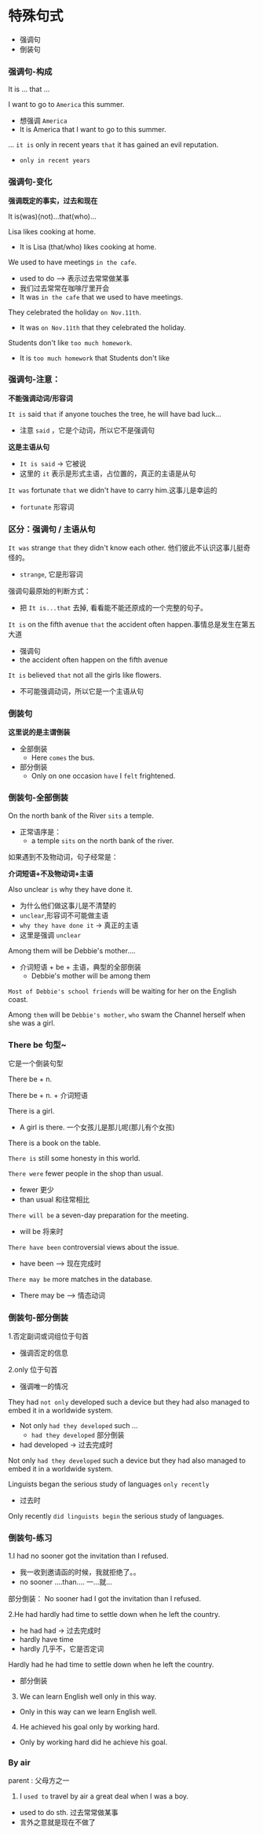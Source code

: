 # 特殊句式
* 强调句
* 倒装句

### 强调句-构成

It is ... that ...

I want to go to `America` this summer.
* 想强调 `America`
* It is America that I want to go to this summer.

... `it is` only in recent years `that` it has gained an evil reputation.
* `only in recent years`

### 强调句-变化
**强调既定的事实，过去和现在**

It is(was)(not)...that(who)...

Lisa likes cooking at home.
* It is Lisa (that/who) likes cooking at home.

We used to have meetings `in the cafe`.
* used to do --> 表示过去常常做某事
* 我们过去常常在咖啡厅里开会
* It was `in the cafe` that we used to have meetings.

They celebrated the holiday `on Nov.11th`.
* It was `on Nov.11th` that they celebrated the holiday.

Students don't like `too much homework`.
* It is `too much homework` that Students don't like

### 强调句-注意：

**不能强调动词/形容词**

`It is` said `that` if anyone touches the tree, he will have bad luck...
* 注意 `said` ，它是个动词，所以它不是强调句

**这是主语从句**
* `It is said` -> 它被说
* 这里的 `it` 表示是形式主语，占位置的，真正的主语是从句

`It was` fortunate `that` we didn't have to carry him.这事儿是幸运的
* `fortunate` 形容词

### 区分：强调句 / 主语从句

`It was` strange `that` they didn't know each other. 他们彼此不认识这事儿挺奇怪的。
* `strange`, 它是形容词

强调句最原始的判断方式：
* 把 `It is...that` 去掉, 看看能不能还原成的一个完整的句子。

`It is` on the fifth avenue `that` the accident often happen.事情总是发生在第五大道
* 强调句
* the accident often happen on the fifth avenue

`It is` believed `that` not all the girls like flowers.
* 不可能强调动词，所以它是一个主语从句

### 倒装句

**这里说的是主谓倒装**
* 全部倒装
  * Here `comes` the bus.
* 部分倒装
  * Only on one occasion `have` I `felt` frightened.

### 倒装句-全部倒装

On the north bank of the River `sits` a temple.
* 正常语序是：
  * a temple `sits` on the north bank of the river.

如果遇到不及物动词，句子经常是：

**介词短语+不及物动词+主语**

Also unclear `is` why they have done it.
* 为什么他们做这事儿是不清楚的
* `unclear`,形容词不可能做主语
* `why they have done it` -> 真正的主语
* 这里是强调 `unclear`

Among them will be Debbie's mother....
* 介词短语 + be + 主语，典型的全部倒装
  * Debbie's mother will be among them

`Most of Debbie's school friends` will be waiting for her on the English coast.

Among `them` will be `Debbie's mother`, `who` swam the Channel herself when she was a girl.

### There be 句型~

它是一个倒装句型

There be + n. 

There be + n. + 介词短语

There is a girl.
* A girl is there. 一个女孩儿是那儿呢(那儿有个女孩)

There is a book on the table.

`There is` still some honesty in this world.

`There were` fewer people in the shop than usual.
* fewer 更少
* than usual 和往常相比

`There will be` a seven-day preparation for the meeting.
* will be 将来时

`There have been` controversial views about the issue.
* have been --> 现在完成时

`There may be` more matches in the database.
* There may be --> 情态动词

### 倒装句-部分倒装

1.否定副词或词组位于句首
  * 强调否定的信息

2.only 位于句首
  * 强调唯一的情况

They had `not only` developed such a device but they had also managed to embed it in a worldwide system.
* Not only `had they developed` such ...
  * `had they developed` 部分倒装
* had developed -> 过去完成时

Not only `had they developed` such a device but they had also managed to embed it in a worldwide system.

Linguists began the serious study of languages `only recently`
* 过去时

Only recently `did linguists begin` the serious study of languages.

### 倒装句-练习

1.I had no sooner got the invitation than I refused.
* 我一收到邀请函的时候，我就拒绝了。。
* no sooner ....than.... 一...就...

部分倒装：
No sooner had I got the invitation than I refused.

2.He had hardly had time to settle down when he left the country.
* he had had -> 过去完成时
* hardly have time
* hardly 几乎不，它是否定词

Hardly had he had time to settle down when he left the country.
* 部分倒装

3. We can learn English well only in this way.
* Only in this way can we learn English well.

4. He achieved his goal only by working hard.
* Only by working hard did he achieve his goal.

### By air

parent : 父母方之一

1. I `used to` travel by air a great deal when I was a boy.
* used to do sth. 过去常常做某事
* 言外之意就是现在不做了
